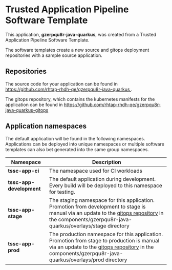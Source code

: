 # Trusted Application Pipeline Software Template

This application, **gzerpqu8r-java-quarkus**, was created from a Trusted Application Pipeline Software Template.

The software templates create a new source and gitops deployment repositories with a sample source application. 

## Repositories

The source code for your application can be found in [https://github.com/rhtap-rhdh-qe/gzerpqu8r-java-quarkus ](https://github.com/rhtap-rhdh-qe/gzerpqu8r-java-quarkus ).
 
The gitops repository, which contains the kubernetes manifests for the application can be found in 
[https://github.com/rhtap-rhdh-qe/gzerpqu8r-java-quarkus-gitops ](https://github.com/rhtap-rhdh-qe/gzerpqu8r-java-quarkus-gitops ) 

## Application namespaces 

The default application will be found in the following namespaces. Applications can be deployed into unique namespaces or multiple software templates can also bet generated into the same group namespaces.  

|  Namespace   |  Description   |  
| -------- | -------- |
| **tssc-app-ci** | The namespace used for CI workloads |
| **tssc-app-development** | The default application during development. Every build will be deployed to this namespace for testing. |
| **tssc-app-stage** | The staging namespace for this application. Promotion from development to stage is manual via an update to the [gitops repository](https://github.com/rhtap-rhdh-qe/gzerpqu8r-java-quarkus-gitops ) in the components/gzerpqu8r-java-quarkus/overlays/stage directory |
| **tssc-app-prod** | The production namespace for this application. Promotion from stage to production is manual via an update to the [gitops repository](https://github.com/rhtap-rhdh-qe/gzerpqu8r-java-quarkus-gitops ) in the components/gzerpqu8r-java-quarkus/overlays/prod directory |